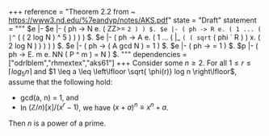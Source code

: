 +++
reference = "Theorem 2.2 from ~ https://www3.nd.edu/%7eandyp/notes/AKS.pdf"
state = "Draft"
statement = """
$e |- 
$e |- ( ph -> N e. ( ZZ>= ` 2 ) ) $.
$e |- ( ph -> R e. ( 1 ... ( |^ ` ( ( 2 log N ) ^ 5 ) ) ) ) $.
$e |- ( ph -> A e. ( 1 ... ( |_ ` ( ( sqrt ` ( phi ` R )  ) x. ( 2 log N )  )  ) ) ) $.
$e |- ( ph -> ( A gcd N ) = 1 ) $.
$e |- ( ph ->  = 1 ) $.
$p |- ( ph -> E. m e. NN ( P ^ m ) = N ) $.
"""
dependencies = ["odrlblem","rhmextex","aks61"]
+++
Consider some $n\geq 2$. For all $1 \leq r \leq \left\lceil log_5 n \right\rceil$ and $1 \leq a \leq \left\lfloor \sqrt{ \phi(r)} log n \right\lfloor$, assume that the following hold:
* gcd(a, n) = 1, and
* In $(\mathbb{Z}/n)[x]/(x^r − 1)$, we have $(x + a)^n \equiv x^n + a$.

Then $n$ is a power of a prime.
